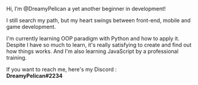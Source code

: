 Hi, I’m @DreamyPelican a yet another beginner in development!

I still search my path, but my heart swings between front-end, mobile and game development.

I'm currently learning OOP paradigm with Python and how to apply it. Despite I have so much
to learn, it's really satisfying to create and find out how things works.
And I'm also learning JavaScript by a professional training.

If you want to reach me, here's my Discord : <br>
<strong>DreamyPelican#2234</strong>




<!---
DreamyPelican/DreamyPelican is a ✨ special ✨ repository because its `README.md` (this file) appears on your GitHub profile.
You can click the Preview link to take a look at your changes.
--->
